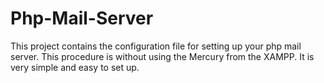 # Php-Mail-Server
This project contains the configuration file for setting up your php mail server. This procedure is without using the Mercury from the XAMPP. It is very simple and easy to set up.
